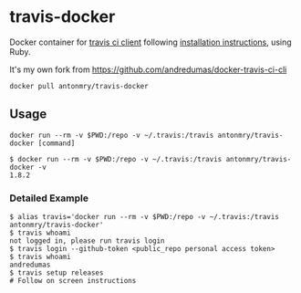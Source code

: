 # travis-docker

Docker container for [travis ci client](http://blog.travis-ci.com/2013-01-14-new-client/) following 
[installation instructions](https://github.com/travis-ci/travis.rb#installation), using Ruby.

It's my own fork from https://github.com/andredumas/docker-travis-ci-cli

```
docker pull antonmry/travis-docker
```

## Usage

```
docker run --rm -v $PWD:/repo -v ~/.travis:/travis antonmry/travis-docker [command]
```

```
$ docker run --rm -v $PWD:/repo -v ~/.travis:/travis antonmry/travis-docker -v
1.8.2
```

### Detailed Example

```
$ alias travis='docker run --rm -v $PWD:/repo -v ~/.travis:/travis antonmry/travis-docker' 
$ travis whoami
not logged in, please run travis login
$ travis login --github-token <public_repo personal access token>
$ travis whoami
andredumas
$ travis setup releases
# Follow on screen instructions
```